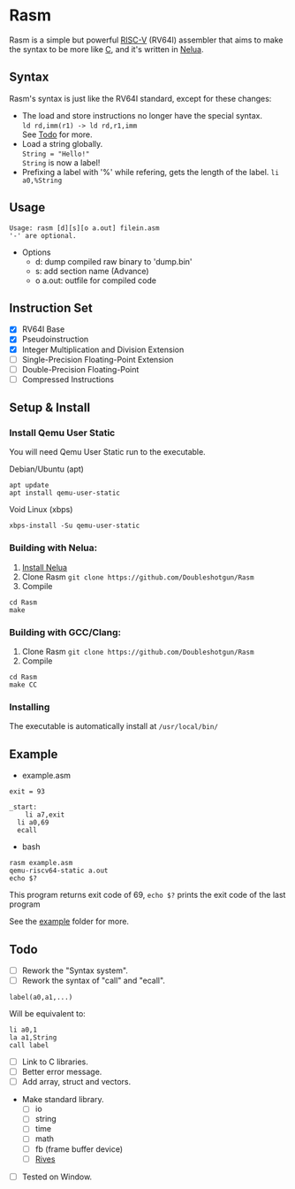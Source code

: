 # Rasm

Rasm is a simple but powerful [RISC-V](https://riscv.org/about/) (RV64I) assembler that aims to make the syntax to be more like [C](https://en.wikipedia.org/wiki/C_(programming_language)), and it's written in [Nelua](https://nelua.io).
<br>

## Syntax

Rasm's syntax is just like the RV64I standard, except for these changes: 

- The load and store instructions no longer have the special syntax. <br>
`ld rd,imm(r1) -> ld rd,r1,imm` <br>
See [Todo](https://github.com/DoubleShotgun/Rasm#Todo) for more.
- Load a string globally. <br>
`String = "Hello!"` <br>
`String` is now a label!
- Prefixing a label with '%' while refering, gets the length of the label.
`li a0,%String`

## Usage
```
Usage: rasm [d][s][o a.out] filein.asm
'-' are optional.
```
* Options
	- d: dump compiled raw binary to 'dump.bin'
	- s: add section name (Advance)
	- o a.out: outfile for compiled code

## Instruction Set

- [x] RV64I Base <br>
- [x] Pseudoinstruction <br>
- [x] Integer Multiplication and Division Extension <br>
- [ ] Single-Precision Floating-Point Extension <br>
- [ ] Double-Precision Floating-Point <br>
- [ ] Compressed Instructions
## Setup & Install

### Install Qemu User Static

You will need Qemu User Static run to the executable.

Debian/Ubuntu (apt)
```
apt update
apt install qemu-user-static
```
Void Linux (xbps)
```
xbps-install -Su qemu-user-static
```

### Building with Nelua:
1. [Install Nelua](https://nelua.io/installing/)
2. Clone Rasm `git clone https://github.com/Doubleshotgun/Rasm`
3. Compile 
```
cd Rasm
make
```


### Building with GCC/Clang:
1. Clone Rasm `git clone https://github.com/Doubleshotgun/Rasm`
2. Compile 
```
cd Rasm
make CC
```

### Installing
The executable is automatically install at `/usr/local/bin/`
## Example

- example.asm

```
exit = 93

_start:
	li a7,exit
  li a0,69
  ecall
```
- bash

```
rasm example.asm
qemu-riscv64-static a.out
echo $?
```

This program returns exit code of 69, `echo $?` prints the exit code of the last program

See the [example](https://github.com/DoubleShotgun/Rasm/blob/main/example) folder for more.

## Todo
- [ ] Rework the "Syntax system".
- [ ] Rework the syntax of "call" and "ecall".
```
label(a0,a1,...)
```
Will be equivalent to:

```
li a0,1
la a1,String
call label
```

- [ ] Link to C libraries.
- [ ] Better error message.
- [ ] Add array, struct and vectors.
*   Make standard library.
	- [ ] io
	- [ ] string
	- [ ] time
	- [ ] math
	- [ ] fb (frame buffer device)
	- [ ] [Rives](https://rives.io/)

- [ ] Tested on Window.
